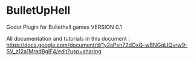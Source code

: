 # BulletUpHell
Godot Plugin for Bullethell games
VERSION 0.1


All documentation and tutorials in this document :
https://docs.google.com/document/d/1y2aPsn72dOxQ-wBNGqLlQvrw9-SV_z12a1MradBglF4/edit?usp=sharing
